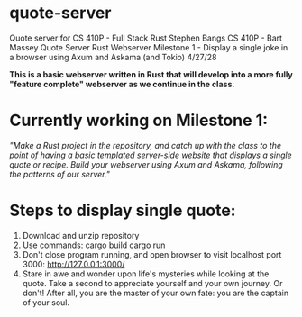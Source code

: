 # quote-server

Quote server for CS 410P - Full Stack Rust
Stephen Bangs
CS 410P - Bart Massey
Quote Server Rust Webserver
Milestone 1 - Display a single joke in a browser using Axum and Askama (and Tokio)
4/27/28

**This is a basic webserver written in Rust that will develop into a more fully "feature complete" webserver as we continue in the class.**

# Currently working on Milestone 1: 

_"Make a Rust project in the repository, and catch up with the class to the point of having a basic templated server-side website that displays a single quote or recipe. Build your webserver using Axum and Askama, following the patterns of our server."_


# Steps to display single quote:

1) Download and unzip repository
2) Use commands:
    cargo build
    cargo run
3) Don't close program running, and open browser to visit localhost port 3000:
    http://127.0.0.1:3000/
4) Stare in awe and wonder upon life's mysteries while looking at the quote. Take a second to appreciate yourself and your own journey. Or don't! After all, you are the master of your own fate: you are the captain of your soul.